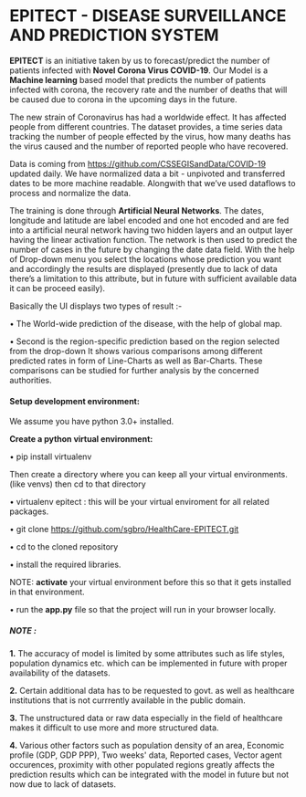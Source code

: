 # EPITECT - DISEASE SURVEILLANCE AND PREDICTION SYSTEM

**EPITECT** is an initiative taken by us to forecast/predict the number of patients infected with **Novel Corona Virus COVID-19**.
Our Model is a **Machine learning** based model that predicts the number of patients infected with corona, the recovery rate and the number of deaths that will be caused due to corona in the upcoming days in the future.

The new strain of Coronavirus has had a worldwide effect. It has affected people from different countries. The dataset provides, a time series data tracking the number of people effected by the virus, how many deaths has the virus caused and the number of reported people who have recovered.

Data is coming from https://github.com/CSSEGISandData/COVID-19 updated daily. We have normalized data a bit - unpivoted and transferred dates to be more machine readable. Alongwith that we’ve used dataflows to process and normalize the data.

The training is done through **Artificial Neural Networks**. The dates, longitude and latitude are label encoded and one hot encoded and are fed into a artificial neural network having two hidden layers and an output layer having the linear activation function.
The network is then used to predict the number of cases in the future by changing the date data field.
With the help of Drop-down menu you select the locations whose prediction you want and accordingly the results are displayed (presently due to lack of data there’s a limitation to this attribute, but in future with sufficient available data it can be proceed easily).

Basically the UI displays two types of result :-

•	The World-wide prediction of the disease, with the help of global map.

•	Second is the region-specific prediction based on the region selected from the drop-down
It shows various comparisons among different predicted rates in form of Line-Charts as well as Bar-Charts.
These comparisons can be studied for further analysis by the concerned authorities.

#### **Setup development environment:**

We assume you have python 3.0+ installed.

**Create a python virtual environment:**

•	pip install virtualenv

Then create a directory where you can keep all your virtual environments.(like venvs) then cd to that directory

•	virtualenv epitect : this will be your virtual enviroment for all related packages.

•	git clone https://github.com/sgbro/HealthCare-EPITECT.git

•	cd to the cloned repository

•	install the required libraries.

NOTE: **activate** your virtual environment before this so that it gets installed in that environment.

•	run the **app.py** file so that the project will run in your browser locally.

##### NOTE : 

**1.** The accuracy of model is limited by some attributes such as life styles, population dynamics etc. which can be implemented in future with proper availability of the datasets.

**2.** Certain additional data has to be requested to govt. as well as healthcare institutions that is not currrently available in the public domain.

**3.** The unstructured data or raw data especially in the field of healthcare  makes it difficult to use more and more structured data.

**4.** Various other factors such as population density of an area, Economic profile (GDP, GDP PPP), Two weeks' data, Reported cases, Vector agent occurences, proximity with other populated regions greatly affects the prediction results which can be integrated with the model in future but not now due to lack of datasets.
